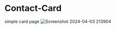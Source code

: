 # Contact-Card
 simple card page
![Screenshot 2024-04-03 213904](https://github.com/Tanvipatel28/Contact-Card/assets/155800966/f1ed14eb-f463-4098-83a5-6cf9eb6cda56)
